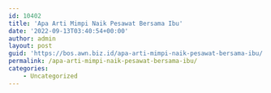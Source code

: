 ```yaml
---
id: 10402
title: 'Apa Arti Mimpi Naik Pesawat Bersama Ibu'
date: '2022-09-13T03:40:54+00:00'
author: admin
layout: post
guid: 'https://bos.awn.biz.id/apa-arti-mimpi-naik-pesawat-bersama-ibu/'
permalink: /apa-arti-mimpi-naik-pesawat-bersama-ibu/
categories:
    - Uncategorized
---
```


